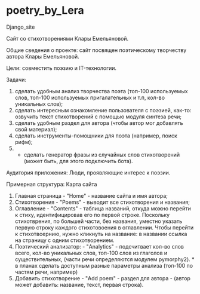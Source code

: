 # poetry_by_Lera
Django_site

Сайт со стихотворениями Клары Емельяновой.

Общие сведения о проекте: сайт посвящен поэтическому творчеству автора Клары Емельяновой.

Цели: совместить поэзию и IT-технологии.

Задачи:
1. сделать удобным анализ творчества поэта (топ-100 используемых слов, топ-100 используемых пригалательных и т.п, кол-во уникальных слов);
2. сделать интересным ознакомление пользователя с поэзией, как-то: озвучить текст стихотворений с помощью модуля синтеза речи;
3. сделать удобным раздел для автора (чтобы автор мог добавлять свой материал);
4. сделать инструменты-помощники для поэта (например, поиск рифм);
5. * сделать генератор фразы из случайных слов стихотворений (может быть, для этого подключить бота).

Аудитория приложения:
Люди, проявляющие интерес к поэзии.

Примерная структура:
Карта сайта

1. Главная страница - "Home" - название сайта и имя автора;
2. Стихотворения - "Poems" - выводит все стихотворения и названия;
3. Оглавление - "Contents" - таблица названий, откуда можно перейти к стиху, идентифицировав его по первой строке. Поскольку стихотврения, по большей части, без названия, уместно указать первую строку каждого стихотовоения в оглавлении. Чтобы перейти к стихотвоернию, нужно кликнуть на название: в названии ссылка на страницу с одним стихотворением.
4. Поэтический анализатор: - "Analytics" - подсчитвает кол-во слов всего, кол-во уникальных слов, топ-100 слов из глаголов и существительных, (части речи определяются модулем pymorphy2). * в планах сделать доступным разные параметры анализа (топ-100 по частям речи, например)
5. Добавить стихотворение - "Add poem" - раздел для автора - (автор может добавить: название, текст, первая строка).
